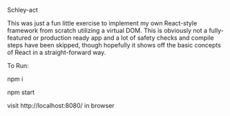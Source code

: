 Schley-act

This was just a fun little exercise to implement my own React-style framework from scratch utilizing a virtual DOM.
This is obviously not a fully-featured or production ready app and a lot of safety checks and compile steps have been skipped,
though hopefully it shows off the basic concepts of React in a straight-forward way.

To Run:

npm i

npm start

visit http://localhost:8080/ in browser

